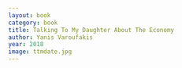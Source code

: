 ```yaml
---
layout: book
category: book
title: Talking To My Daughter About The Economy
author: Yanis Varoufakis
year: 2018
image: ttmdate.jpg
---
```

